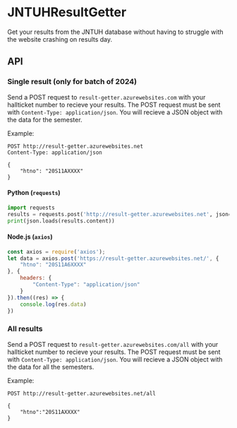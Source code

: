 # JNTUHResultGetter

Get your results from the JNTUH database without having to struggle with the website crashing on results day.

## API
### Single result (only for batch of 2024)
Send a POST request to `result-getter.azurewebsites.com` with your hallticket number to recieve your results.
The POST request must be sent with `Content-Type: application/json`. You will recieve a JSON object with the data for the semester.

Example:
```
POST http://result-getter.azurewebsites.net
Content-Type: application/json

{
    "htno": "20S11AXXXX"
}
```

#### Python (`requests`)
```python
import requests
results = requests.post('http://result-getter.azurewebsites.net', json={"htno": "20S11AXXXX"})
print(json.loads(results.content))
```

#### Node.js (`axios`)
```js
const axios = require('axios');
let data = axios.post('https://result-getter.azurewebsites.net/', {
    "htno": "20S11A6XXXX"
}, {
    headers: {
        "Content-Type": "application/json"
    }
}).then((res) => {
    console.log(res.data)
})
```

### All results
Send a POST request to `result-getter.azurewebsites.com/all` with your hallticket number to recieve your results.
The POST request must be sent with `Content-Type: application/json`. You will recieve a JSON object with the data for all the semesters.

Example:
```
POST http://result-getter.azurewebsites.net/all

{
    "htno":"20S11AXXXX"
}